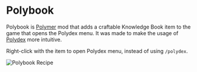 # Polybook
Polybook is [Polymer](https://modrinth.com/mod/polymer) mod that adds a craftable Knowledge Book item to the game that opens the Polydex menu. It was made to make the usage of [Polydex](https://modrinth.com/mod/polydex) more intuitive.

Right-click with the item to open Polydex menu, instead of using `/polydex`.

![Polybook Recipe](https://gist.github.com/kgadberry/283277c008ca0da6c9e40931a88040e6/raw/0cc4b6761e37993aa20d91d158fa8a8a1ad91e0c/crafting-grid.png)
